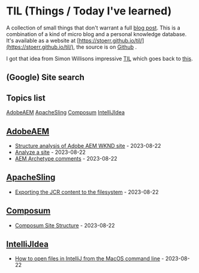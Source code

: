 # TIL (Things / Today I've learned)

A collection of small things that don't warrant a full [blog post](http://hans-peter-stoerr.de/blog.html). This is a
combination of a kind of micro blog and a personal knowledge database. It's available as a website at 
[https://stoerr.github.io/til/](https://stoerr.github.io/til/), the source is on [Github](https://github.com/stoerr/til) .

I got that idea from Simon Willisons impressive [TIL](https://til.simonwillison.net/) which goes back to [this](https://dev.to/jbranchaud/how-i-built-a-learning-machine-45k9).

## (Google) Site search

<script async src="https://cse.google.com/cse.js?cx=50c32160562ff4d71">
</script>
<div class="gcse-search"></div>

<!-- index start -->


## Topics list

 [AdobeAEM](#AdobeAEM) [ApacheSling](#ApacheSling) [Composum](#Composum) [IntelliJIdea](#IntelliJIdea)

## [AdobeAEM](#AdobeAEM)

* [Structure analysis of Adobe AEM WKND site](AdobeAEM//AemWKNDStructureReports.md) - 2023-08-22
* [Analyze a site](AdobeAEM//AnalyzeSite.md) - 2023-08-22
* [AEM Archetype comments](AdobeAEM//AemArchetypeStuff.md) - 2023-08-22

## [ApacheSling](#ApacheSling)

* [Exporting the JCR content to the filesystem](ApacheSling/ContentExportToFilesystem.md) - 2023-08-22

## [Composum](#Composum)

* [Composum Site Structure](Composum//ComposumSiteStructureReports.md) - 2023-08-22

## [IntelliJIdea](#IntelliJIdea)

* [How to open files in IntelliJ from the MacOS command line](IntelliJIdea//openInIntelliJCommandLine.md) - 2023-08-22
